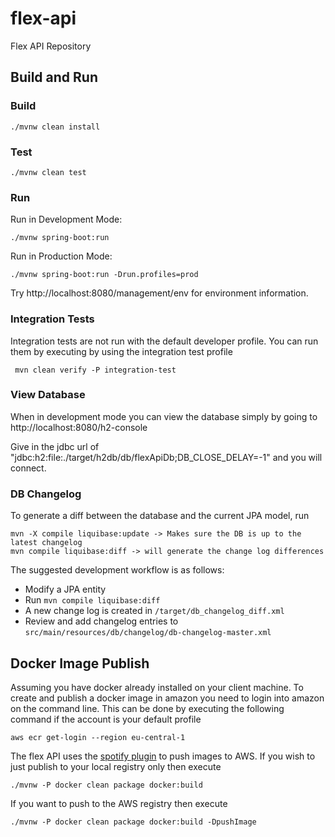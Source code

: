# flex-api
Flex API Repository


## Build and Run

### Build

    ./mvnw clean install

### Test

    ./mvnw clean test
    
### Run
   
Run in Development Mode:
   
    ./mvnw spring-boot:run
       
Run in Production Mode:
       
    ./mvnw spring-boot:run -Drun.profiles=prod
       
Try http://localhost:8080/management/env for environment information.

### Integration Tests

Integration tests are not run with the default developer profile. You can run them by executing by using the integration test profile

     mvn clean verify -P integration-test

### View Database

When in development mode you can view the database simply by going to http://localhost:8080/h2-console

Give in the jdbc url of "jdbc:h2:file:./target/h2db/db/flexApiDb;DB_CLOSE_DELAY=-1" and you will connect.


### DB Changelog

To generate a diff between the database and the current JPA model, run

    mvn -X compile liquibase:update -> Makes sure the DB is up to the latest changelog
    mvn compile liquibase:diff -> will generate the change log differences
    
The suggested development workflow is as follows:

- Modify a JPA entity
- Run `mvn compile liquibase:diff`
- A new change log is created in `/target/db_changelog_diff.xml`
- Review and add changelog entries to `src/main/resources/db/changelog/db-changelog-master.xml`

## Docker Image Publish

Assuming you have docker already installed on your client machine. 
To create and publish a docker image in amazon you need to login into amazon on the command line. This can be done by
executing the following command if the account is your default profile
    
    aws ecr get-login --region eu-central-1
    
The flex API uses the [spotify plugin](https://github.com/spotify/docker-maven-plugin) to push images to AWS.
If you wish to just publish to your local registry only then execute 

    ./mvnw -P docker clean package docker:build

If you want to push to the AWS registry then execute 

    ./mvnw -P docker clean package docker:build -DpushImage
